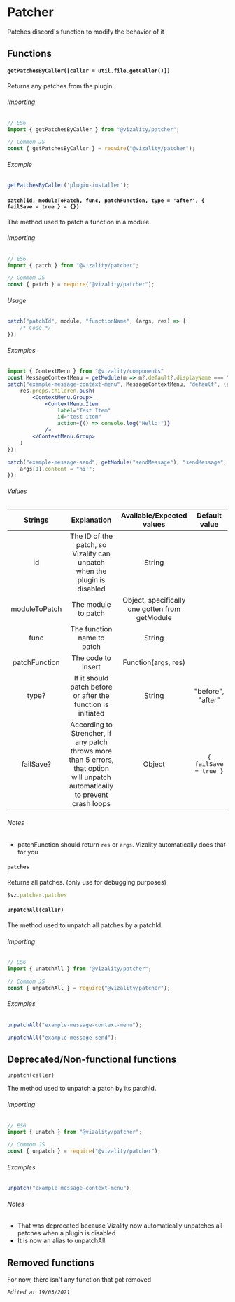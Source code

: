 # Patcher

Patches discord's function to modify the behavior of it



## Functions

#### `getPatchesByCaller([caller = util.file.getCaller()])`

Returns any patches from the plugin.

###### Importing

```js
// ES6
import { getPatchesByCaller } from "@vizality/patcher";

// Commom JS
const { getPatchesByCaller } = require("@vizality/patcher");
```

###### Example

```js
getPatchesByCaller('plugin-installer');
```

#### `patch(id, moduleToPatch, func, patchFunction, type = 'after', { failSave = true } = {})`

The method used to patch a function in a module.

###### Importing

```js
// ES6
import { patch } from "@vizality/patcher";

// Commom JS
const { patch } = require("@vizality/patcher");
```

###### Usage

```js
patch("patchId", module, "functionName", (args, res) => {
	/* Code */
});
```

###### Examples

```jsx
import { ContextMenu } from "@vizality/components"
const MessageContextMenu = getModule(m => m?.default?.displayName === "MessageContextMenu");
patch("example-message-context-menu", MessageContextMenu, "default", (args, res) => {
	res.props.children.push(
		<ContextMenu.Group>
			<ContextMenu.Item
				label="Test Item"
				id="test-item"
				action={() => console.log("Hello!")}
			/>
        </ContextMenu.Group>
    )
});
```

```js
patch("example-message-send", getModule("sendMessage"), "sendMessage", (args, res) => {
	args[1].content = "hi!";
});
```

###### Values

|    Strings    |                         Explanation                          |           Available/Expected values            |     Default value     |
| :-----------: | :----------------------------------------------------------: | :--------------------------------------------: | :-------------------: |
|      id       | The ID of the patch, so Vizality can unpatch when the plugin is disabled |                     String                     |                       |
| moduleToPatch |                     The module to patch                      | Object, specifically one gotten from getModule |                       |
|     func      |                  The function name to patch                  |                     String                     |                       |
| patchFunction |                      The code to insert                      |              Function(args, res)               |                       |
|     type?     | If it should patch before or after the function is initiated |                     String                     |   "before", "after"   |
|   failSave?   | According to Strencher, if any patch throws more than 5 errors, that option will unpatch automatically to prevent crash loops |                     Object                     | `{ failSave = true }` |

###### Notes

* patchFunction should return `res` or `args`. Vizality automatically does that for you

#### `patches`

Returns all patches. (only use for debugging purposes)

```js
$vz.patcher.patches
```

#### `unpatchAll(caller)`

The method used to unpatch all patches by a patchId.

###### Importing

```js
// ES6
import { unatchAll } from "@vizality/patcher";

// Commom JS
const { unpatchAll } = require("@vizality/patcher");
```

###### Examples

```js
unpatchAll("example-message-context-menu");
```

```js
unpatchAll("example-message-send");
```



## Deprecated/Non-functional functions

`unpatch(caller)`

The method used to unpatch a patch by its patchId.

###### Importing

```js
// ES6
import { unatch } from "@vizality/patcher";

// Commom JS
const { unpatch } = require("@vizality/patcher");
```

###### Examples

```js
unpatch("example-message-context-menu");
```

###### Notes

* That was deprecated because Vizality now automatically unpatches all patches when a plugin is disabled
* It is now an alias to unpatchAll



## Removed functions

For now, there isn't any function that got removed



*`Edited at 19/03/2021`*